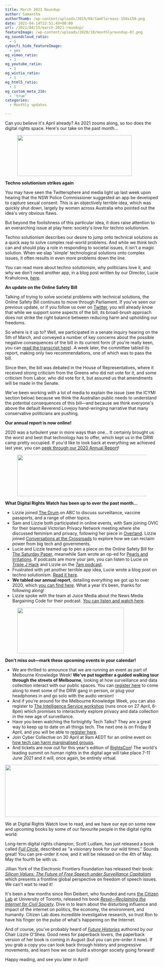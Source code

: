 ```yaml
---
title: March 2021 Roundup
author: Samantha
authorThumb: /wp-content/uploads/2019/08/SamFloreani-150x150.png
date: 2021-04-14T22:51:49+00:00
url: /2021/04/15/march-2021-roundup/
featureImage: /wp-content/uploads/2020/10/monthlyroundup-07.png
eg_soundcloud_ratio:
  - 1
cybocfi_hide_featureImage:
  - yes
eg_vimeo_ratio:
  - 1
eg_youtube_ratio:
  - 1
eg_wistia_ratio:
  - 1
eg_html5_ratio:
  - 1
eg_custom_meta_216:
  - 'true'
categories:
  - Monthly updates

---
```

Can you believe it's April already? As 2021 zooms along, so too does the digital rights space. Here's our take on the past month&#8230;

<div class="wp-block-image">
  <figure class="aligncenter size-large is-resized"><img loading="lazy" decoding="async" src="/wp-content/uploads/2020/10/Email_headers_highres-04-1-1024x366.png" alt="" class="wp-image-7494" width="375" height="134" srcset="/wp-content/uploads/2020/10/Email_headers_highres-04-1-1024x366.png 1024w, /wp-content/uploads/2020/10/Email_headers_highres-04-1-300x107.png 300w, /wp-content/uploads/2020/10/Email_headers_highres-04-1-768x275.png 768w, /wp-content/uploads/2020/10/Email_headers_highres-04-1.png 1168w" sizes="(max-width: 375px) 100vw, 375px" /></figure>
</div>

**Techno solutionism strikes again**

You may have seen the Twittersphere and media light up last week upon hearing that the NSW Police Commissioner suggested an app be developed to capture sexual consent. This is an objectively terrible idea, which was quickly shut down, largely by women across Australia who pointed out the idea's very obvious flaws.

But beyond the foolishness of this particular idea, it does raise attention to an overarching issue at play here: society's love for techno solutionism.

Techno solutionism describes our desire to jump onto technical solutions as a quick way to solve complex real-world problems. And while we think tech can and should play a role in responding to societal issues, it isn't a magic solution. When we slap 'simple' technological solutions onto complex issues, it often results in even more problems down the line.

You can read more about techno solutionism, why politicians love it, and why we don't need another app, in a blog post written by our Director, Lucie Krahulcova, [here][1].

**An update on the Online Safety Bill**

Talking of trying to solve societal problems with technical solutions, the Online Safety Bill continues to move through Parliament. If you've seen our previous update, or if you follow us over on [Twitter][2], you will already know that while we support some aspects of the bill, its broad-brush approach does not strike the right balance between reducing harm and upholding our freedoms.

So where is it up to? Well, we participated in a senate inquiry hearing on the 5th of March, and conveyed a number of key concerns about the possible negative consequences of the bill in its current form (if you're really keen, you can [read the transcript here][3]). A week later, the committee tabled its report, making only two recommendations, one of which was to pass the bill.

Since then, the bill was debated in the House of Representatives, where it received strong criticism from the Greens who did not vote for it, and some criticism from Labor, who did vote for it, but assured us that amendments will be made in the Senate.

We've been working with a lot of media to explain the issue (see the ICYMI section below) because we think the Australian public needs to understand the potential consequences of this bill—and because we think everyone's above the default Reverend Lovejoy hand-wringing narrative that many conservative politicians are pushing.

**Our annual report is now online!**

2020 was a turbulent year in more ways than one&#8230; It certainly brought us the worst and best that technology has to offer, which kept us in the DRW camp pretty occupied. If you'd like to look back at everything we achieved last year, you can [peek through our 2020 Annual Report][4]!

<div class="wp-block-image">
  <figure class="aligncenter size-large is-resized"><img loading="lazy" decoding="async" src="/wp-content/uploads/2020/10/Email_headers_highres-01-1024x310.png" alt="" class="wp-image-7296" width="449" height="136" srcset="/wp-content/uploads/2020/10/Email_headers_highres-01-1024x310.png 1024w, /wp-content/uploads/2020/10/Email_headers_highres-01-300x91.png 300w, /wp-content/uploads/2020/10/Email_headers_highres-01-768x233.png 768w, /wp-content/uploads/2020/10/Email_headers_highres-01.png 1376w" sizes="(max-width: 449px) 100vw, 449px" /></figure>
</div>

**What Digital Rights Watch has been up to over the past month&#8230;**

  * Lizzie joined [The Drum][5] on ABC to discuss surveillance, vaccine passports, and a range of other topics.
  * Sam and Lizzie both participated in online events, with Sam joining OVIC for their biannual Victorian Privacy Network meeting where she discussed feminism and privacy, following her piece in [Overland][6]. Lizzie joined [Conversations at the Crossroads][7] to explore how we can reclaim power from big tech and governments.
  * Lucie and Lizzie teamed up to pen a piece on the Online Safety Bill for [The Saturday Paper][8], meanwhile Sam wrote an op-ed for [Pearls and Irritations][9]. If podcasts are more your jam, you can listen to Lucie on [Triple J Hack][10] and Lizzie on the [7am podcast][11].
  * Frustrated with yet another terrible app idea, Lucie wrote a blog post on techno solutionism. [Read it here][12].
  * **We tabled our annual report**, detailing everything we got up to over 2020, which [you can find here][13]. What a year it&#8217;s been, thanks for following along!
  * Lizzie spoke with the team at Juice Media about the News Media Bargaining Code for their podcast. [You can listen and watch here][14].

<div class="wp-block-image">
  <figure class="aligncenter size-large is-resized"><img loading="lazy" decoding="async" src="/wp-content/uploads/2020/09/Email_headers_highres-06-1024x342.png" alt="" class="wp-image-7275" width="349" height="150" /></figure>
</div>

**Don't miss out—mark these upcoming events in your calendar!**

  * We are thrilled to announce that we are running an event as part of Melbourne Knowledge Week! **We've put together a guided walking tour through the streets of Melbourne**, looking at how surveillance and data collection interact with our public spaces. You can [register here][15] to come along to meet some of the DRW gang in person, or plug your headphones in and go solo with the audio version!
  * And if you're around for the Melbourne Knowledge Week, you can also register to [The Intelligence Service workshop][16] (runs once on 27 April, 6-8pm) which promises to interactively explore privacy and data collection in the new age of surveillance.
  * Have you been watching the fortnightly Tech Talks? They are a great way to keep up to date on all things tech. The next one is on Friday 9 April, and you will be able to [register here][17].
  * Join Cyber Collective on 30 April at 9am AEDT for an online event on [how tech can harm marginalised groups][18].
  * And tickets are now out for this year's edition of [RightsCon][19]! The world's leading summit on human rights in the digital age will take place 7-11 June 2021 and it will, once again, be entirely virtual.<figure class="wp-block-image size-large">

<img loading="lazy" decoding="async" width="1024" height="171" src="/wp-content/uploads/2020/09/Email_headers_highres-02-1024x171.png" alt="" class="wp-image-7271" srcset="/wp-content/uploads/2020/09/Email_headers_highres-02-1024x171.png 1024w, /wp-content/uploads/2020/09/Email_headers_highres-02-300x50.png 300w, /wp-content/uploads/2020/09/Email_headers_highres-02-768x128.png 768w, /wp-content/uploads/2020/09/Email_headers_highres-02-1536x256.png 1536w, /wp-content/uploads/2020/09/Email_headers_highres-02-2048x342.png 2048w" sizes="(max-width: 1024px) 100vw, 1024px" /> </figure>

We at Digital Rights Watch love to read, and we have our eye on some new and upcoming books by some of our favourite people in the digital rights world:

Long-term digital rights champion, Scott Ludlam, has just released a book called [_Full Circle_][20], described as "a visionary book for our wild times." Sounds great! You can pre-order it now, and it will be released on the 4th of May. May the fourth be with us.

Jillian York of the Electronic Frontiers Foundation has released their book: [_Silicon Values: The Future of Free Speech under Surveillance Capitalism_][21] which presents a frontline global perspective on freedom of speech issues. We can't wait to read it!

It's been a few months since Ron Deibert, who founded and runs [the Citizen Lab][22] at University of Toronto, released his book [_Reset_—_Reclaiming the Internet for Civil Society_][23]. Dive in to learn about the disturbing influence and impact of the internet on politics, the economy, the environment, and humanity. Citizen Lab does incredible investigative research, so trust Ron to have his finger on the pulse of what's happening on the Internet.


And of course, you've probably heard of [_Future Histories_][24] authored by our Chair Lizzie O'Shea. Good news for paperback lovers, the paperback version of her book is coming in August (but you can pre-order it now). If you grab a copy you can look back through history and progressive movements, and learn how we can build a stronger society going forward!

Happy reading, and see you later in April!

 [1]: https://u1584542.ct.sendgrid.net/ss/c/CMxF4nARlf6wAFa1PSfv0mmZ9RIuK0LyVv5J0Wo3jtKeOmcqC_L1jLYRjAml23jdyeCtGZsX6zqvxsRVMMTLgzNdJn1AsT0ji6Jm6Y6DG-kpWfraEuNh1hRAmY9iZysATm94Az2Jk-wQTMphzESUOeAXFGBgQ2I8WoqcWo3OfHywsYauZRObYbAHKzfYxLCuV6oE2RNAp6ZOEC0nFliEVzTVO1v4RovUw6_PUsDw5uZc4v7EEeeEFirRaI1QN0fE9SeYSeVhqC7N1F994moBWoqCI1bCe3C5G_yb5pDyjPSizRBHmInq42IiRf_wStNjzq0jXkwLRh4XGRNL3oP0-wvy8jP3eipv9yaMVD2f7Cw/3at/Yo2VBgBPTmeltAZj1p0EuQ/h0/0kaSdGCb5CR0MA4gcYaFQ4atVfoEz87wxQ9EU4hcK8c
 [2]: https://u1584542.ct.sendgrid.net/ss/c/dSCQfi9FLISmU3ZE3bfPhlSBN6XYeCKzaLLHWVkJ-A_46oQk_8HR5TWIaTK3vleMLimgwrSmYLL8jf3gg9aXOTrWWqFSVqMZeeMrX0IrX_aKVMagmyaYGdb04_LvWF8CcRg05KIo5dWNLP0dXJdJUEQSiAhvPBOqfaDH6oGW-UwCZL9lrF0MxPOCdQricdfngsXUIcs2pkfVTpOj13d85w-YpvrIXqF5iJvhIVUHdI-xCSkQmgjM8XXS8-nzwFhVqrGNorFxDq-w-xinT1jwE8b6FLdLznicUiXlcdfPwQI/3at/Yo2VBgBPTmeltAZj1p0EuQ/h1/gB0HPgrJL49RU8wP0VGJUw4UbdaUZqinwIjKUl_bKYc
 [3]: https://u1584542.ct.sendgrid.net/ss/c/1XQbiUZqIgkFRQxQopJGKWI2-Adn0jJHKHfA1c9Eihu2GA7jKcEkvYE3rLIElB8aVrvtJvdhzo3ER3bW-NBB-9_lyWnAHlfL3A8yFrOFpAn7LWMrw1qzwwVxqCOEqbvoyy3JtlldN8dTicypHB20yXl9lu_nrsp9hnn-WR-FYWgxDstXM9e5eR6p-tf5Jk54sbPc5LVtADM4b5qJgg1CyQyM8X8dqSZjc7ysYS1nCtMybD-yg1qy-Y6JyEyhgbAEL_ZWBkIsaWBTnOKXovMCxAohttbGyGIp4xhjKONbPqai0kxHA0jL8kVVjzv7Sr4Q8EvC1tgQJLuDvmjtrPkxdy6wEJUyzWj0dB8LzuzLVro/3at/Yo2VBgBPTmeltAZj1p0EuQ/h2/2as0goW7s7R2BE5q0q5Rrcf84YdzRzs_Z_NcSekz2vI
 [4]: https://u1584542.ct.sendgrid.net/ss/c/AmCPGAa5TKCV0Ya3nRaidLj-E38ivNX1IxXECBaIAIBnfl3P693KHmdSgMw1M2G-atIySv9WIr8kn-FtiyTRrvCtwiUH73NZXE7qyElrsAIg5LqgDAbeygypBQiARmh1OPtySw44LcgbarC4w1eEExb4-4RIJjS5vhUN7mDKjlZlNu_3jCmbKzXiaDCjtamD2Iq0QPjgPhoWx_BgfLnoE5ijwK-UCXZv4m6tMUPI6Mxmi8T0HttpqwNFzEW2OFoL1SdLuNxaC37WWhaKyOjC1gqqOBWD9RddiZGAvjnztiIqOjlONUFQftf0XidFcpZ0fa7C4-xphacZYdOSJ1fxNWfLZAbs4zUxDAfnNev8bLE/3at/Yo2VBgBPTmeltAZj1p0EuQ/h3/VBxaR7k2kr7GCiIKAgAt3OaAo0cb5vMuADnRtR86W6E
 [5]: https://u1584542.ct.sendgrid.net/ss/c/atcYNHk4Eh2YdGnwBh-YDGIGJRYXbFhwDBC3dDNR_uq1mvtEFQyeNW3vnrZvaY37AHgGSk-qKOKNNZZKtNEwOcBbat14EvgjwkQXKz9mFqFstprJ9faptTH5hWqLWZDCS3bjpqcj_IsnESEh35WWS_zzXxQFkgYdPg-UEQWZPnsf-VgHdGEhX2aq8J1TK_GEf5jwkKiQ3YR0UIQsMGk1k-ItD8e9nmbC9xkfwLGbLrKWrJ_7FsOMefQGRvrCJ5kKDU7dsHtqLEKaSCDwwPNukcpvcSHQTnih32bJh0jNPBRoRTYVP7TqGurxQtzZUuE-GzDVnGW81jjeW1Dk6S0XCI4FAcQ-jgJUmuFrAh-Akxg/3at/Yo2VBgBPTmeltAZj1p0EuQ/h4/GU3uF_iGibxReHR-yS2pmKXrmWgJuEN4kU6fpIGJmhw
 [6]: https://u1584542.ct.sendgrid.net/ss/c/BqA3LhzOFl92KwaVoz69N0qR3BWkZXYkjMRYGJoSlachYipE7PqTPfOdSg3b1kSSDI8gs9l9LiibEFTNjEbrRMPmodymNSbgjh7hUUJflbfmVz4ocXBR6jTUxt2_sR1yzHfi9cg1A0go3FrU5FgALGXLkIFQ8ZFCiAIA5TmInIbgc4qleXWpx9FtIap_ucYmow0eJsrgAoVQvFU5XxGqI3cQU_jy_0K9ZGxY9pf0d1-JNlqcn6lQEW8QOv5HR1eLZIMNoMEdf1PmRpCxRf5sMl0dg-2WzSBKsl3v4hCwi_XbekSH-Hu93DUM7QiEPWpsUe6iIwdIXSEX_1K8qxXREIjQeOVBc_hcFWDpIjv_Sv0/3at/Yo2VBgBPTmeltAZj1p0EuQ/h5/eAKIUa67jEQae0_CWSP6yI8gBEpwl4BuKAPIu-AtZlY
 [7]: https://u1584542.ct.sendgrid.net/ss/c/Mqag7sW8TIW-nixyBdulQgjUm_5PscMyR9EQ-7hw10-seuvNFuf9rWz7BkjnnHjbxpaulTWyhnJNKsYOrHVunOzdtudliuO5rxlQO4jAAPw4uW-ci7fT0lMsCb-cqOgGKBRuKnq2OOhh3T3mjvgv1XGxFtYkf1tPUWwMJoYfl2smkMWRorSlPHBHNvHwS03st8MkF9ipWCx-KLNRvldBe56aC2c5EqDsXUJxpgd-2dZpT2rQJFb7g29nZbQni3JloO2R75JyB60op3VPbIpTitiL_jiIm78HYvnCddVOJGvUgpgqybXIDqNz69hh5LQK/3at/Yo2VBgBPTmeltAZj1p0EuQ/h6/gyxC24E7DNlhAfACmkcCP3Nin3YqUra7Np33j5tF8w8
 [8]: https://u1584542.ct.sendgrid.net/ss/c/atcYNHk4Eh2YdGnwBh-YDBF5ArGB1LleEFdVHUJPr352estmmsiePkKyK1WgyfjZMtk05qeWq4hCnTOL9BD0MQp7dHmbw6YqFq8ISUxVZRWDJuLXLfYMMpfEryTzweb9hDAsbI9eBS_g7bKqK3XfwCVnAnmQ20GLAdwPRKier0L83uNImpsUrzkN73U2Y17ylhOo7yY0GEfdgbOd7mFgQHhpzcI_KGl138KRPrfEhs2WkjL3TQyXiHsTSv6fjrYTWjfK8k94cAnk2KuaVuWqNEAOoaIbFnMlka-mD2uZE3A1Cl1bEVuhr_9FhHPnJkBRbKy-q2cxZgRlVjwvi_vrC2q-bY7PEaiw6O3766HZ5URIb_oV5k_wGn_jZ73yve3NgSd04MQmsPOBMggaraUAcRqSQx0witVxVeAToaY9bPI/3at/Yo2VBgBPTmeltAZj1p0EuQ/h7/1AzF2ulcfxp_gtOs9UN8uLN0CgEkQPTiT1VNUwkKd1I
 [9]: https://u1584542.ct.sendgrid.net/ss/c/KTqGVTU95m3XYkCVwdzD9dgQnjriGivCzbvJ9AL9jYTn7huY7giHEWUbTd41CosnaezrdgjK73JFqmHYBk3833Jej_be2FnQtuVVf9rq4cvTYd8BAMrfbMFAsxysWZ_1YmPji01tCBMJaLNKYrrrIYYvuP0_EAJrrjhj8eTFfjzgw0VVkGz_MYhPMk3-u9wFU4ZRmet3i-4fP3z-esFAlpU07AlxoJ8FzH9SlaMfV43ZcELk271gxEFEXiYMxDqx7yhVIk5wM80U_kVXUAKiMENS0RjrI2hNv-nzeSAZrs6HZR9j8U1QVWlKUUc6ESver7c4N0g3GD2Xw_zhL0zZPhtwVO08p_7EWqhiOYRZ8tdfXpjkK4Iq9mXL_ZRuu1U6/3at/Yo2VBgBPTmeltAZj1p0EuQ/h8/LuFaA-PV8moNblRGHcLw5zQVSaRxngtp-cCuTVhkIJA
 [10]: https://u1584542.ct.sendgrid.net/ss/c/atcYNHk4Eh2YdGnwBh-YDMuin2L9HjnFmdZnIG_LH-2igPtH1S3sDGGtIukoblkzoxUac2unta-ynJ38_NUK3MtZ-CRt30lD4Z2k6Skmz0DIwAMwv34NhoMscS1jQ5VlGNgzo2dvx6eJ6KPuAnpcwHMPkS9vJ6vz2WhdCF1XAKJOaspwb4tmEk3HQTVoCwTzcOZ7XEHpDn3bocLCXaVRM0tkigflm07UkwgEc6k1mbZSBdoqccl8cc6TQd4rz2j8SMPqfXEtiUHgOxBqlpaGXUm5tGv9V51_hpWazop4nql8Xh43Rq_dcKc3rFbgo7oA8KOKeQtwNoNcKZLoWXt11WO3OF8U1uzsLqCgpeF07jQ/3at/Yo2VBgBPTmeltAZj1p0EuQ/h9/WfGyvCUyYt8eZxjxvQ9a2AhOiyvJxiRyHYT5ihTVkUw
 [11]: https://u1584542.ct.sendgrid.net/ss/c/8HToISgnFTOc8o1RQ8FP1-Q4EemwaauzfRPiOyO_nIq9La-o_JXIWkoENlZBqShV5iyhhrLtJuClx7N4thVX5PTqeWP9m2d4BgmHkkIkgw_HAlosQzYwbH2J2yEhAorFy6ZJ5c4NAExXKW9a7wQbpsjx4VLxvcQR3SwrJW63LcaV7VYInn6TwQA5Gq_41yx_g-P0Mp9oCuLp2_1bDI7NZTLmKMM_XZv3C0RuqLinYfsyVxUzHFZgJap5hamtZWZHpLrPLb9Q8aKVN6dqV17Wqswl91GrTUJQ4xyh2Sb6mkBpuSYpweXXR4iC7BzTtEj806CY5PHv4UDYfjhVyrk0XGIGadQWvn3pGDxgIHTKCOReBdmb_uqi4WsvSY7G-HjB/3at/Yo2VBgBPTmeltAZj1p0EuQ/h10/Ov6bklDvKR6RptGiMcvBN9lGxyyJnUPdDcNd8wvrHk4
 [12]: https://u1584542.ct.sendgrid.net/ss/c/CMxF4nARlf6wAFa1PSfv0mmZ9RIuK0LyVv5J0Wo3jtKeOmcqC_L1jLYRjAml23jdyeCtGZsX6zqvxsRVMMTLgzNdJn1AsT0ji6Jm6Y6DG-mhZoX3AzKnMoggp0gh0jBENvNPTSyJAHCAW-jtOaNYLx5LjNlxue4IiM_dx8VDptwRlZ_iE96lYnQ8UtgbJgI3bPpDSoHDnha5ESVzAktvcHD58h0Hzo9xCm_WsGNOznOtL-eNlQiisZN-NpEJRZQVk1edDnCbgYRoJwdvwgJT06qAf3pXrLHqI3Op9T9Gj_UsNoKFAEm1XhwOihX3WnPBI-4Jyvh0PvndrEUM1xrRcd5qI0EgWiAnLRQ1AH8pDWM/3at/Yo2VBgBPTmeltAZj1p0EuQ/h11/pgxxYXDT_cja33pEAd0V5Js2ORkxM9KdqlLiIfKZ65U
 [13]: https://u1584542.ct.sendgrid.net/ss/c/CMxF4nARlf6wAFa1PSfv0mmZ9RIuK0LyVv5J0Wo3jtIS12vsAfWzi3vjJ8FNsfEJaw_zluqCnrILtcZACFhVa9fcUdgIwN5iMpJxZ64E6gJSBFZa61zO5maFsk3-yBPA1iYkxJwKUVpiQFGFHFdcHVUgStdqyD-3P7VL7a8JmANJ5Xk4qlx1qZQkmJbM7TXO64IMUyzHUItQrXJEuUBoszsVXjU_WvstCKlqCB8YkYqwbTeKBGe4a4H9z3bW6D65ScQ-jhgdN5Z6KRkcu8DLumSt2vJKdsmLOnRiV8mWBrlcSTHY4RhIzwoDJ9OuQ-1ueDxfCv3UChsRjcRvn9qce0TgCMy2kQacHmveYbimLJA/3at/Yo2VBgBPTmeltAZj1p0EuQ/h12/Nw82WjLqAclTj8zGnmdY6dJUTSkH2bFqgC2sxGrrGoI
 [14]: https://u1584542.ct.sendgrid.net/ss/c/atcYNHk4Eh2YdGnwBh-YDOJPR4Z5lDybbWIPhQSOR8Gx36ya4bYc2XGeA_Qgs7p6VvAHuWmGCYH4St1T58dvYI6JxpioGTsOVXSpTEL4pN9i-f62WoMEVEY51QBNbbDbNrlu1q9uBRhTPQqDVxX3h5ESkXx-H2dIEkr-coBiad2xFSU3W6JC76mapAUc-1GO8FAuqhc1MKCgLXuWeEUsyqde2fgK8RplVHz3Um9_IiWJHPr4Pdwa2vOvq8yC_1f5qRU1HCGeRVmjfDSrnmvN644y8-0c9rAFsyq2Q7HLFtqlXzLNiNTqsgjTyiL5vNObTD3QFVKEIcm9HCqh4DPxvNmZzBG_m6A-jMAA4exHMfE_jXg-DNnUs2SXr7Tlsivk/3at/Yo2VBgBPTmeltAZj1p0EuQ/h13/cNyH22W5hKFpRTcSLTTx4pjuyBthNtfq75pdZ0f9x0k
 [15]: https://u1584542.ct.sendgrid.net/ss/c/tTBUZwcBH_2q13Ow12s-ja-w0n3-8VTO6ITEpXxX2M6a2CuM1jEd2kaitJMJKyAu3O4bp7u7gGkM0qQ79s8yKizE29kkUJc2M8UvA0obtL6zHmpaFWdGGwvYTYRy0r5WeJJ8Q2m-lUkDYHXQCpvJXOo_0T899HT3BbRO6jjTSdlX5M6SrzSKNlmOnok9SpIk8HJX2UKwhDYPofkQBIoht5JQNNmmOSBys7b23Xyi6OQ6PONdeAsK362MCauSfp2VWROIL3w18r7oG690rQJ5jOWClBj_0Tok6PmwwVaMSxfJxfUBeBHuvlOjsaQQ_SPnX2JXuDQJzFNx7pdUxDGxKA/3at/Yo2VBgBPTmeltAZj1p0EuQ/h14/IaN4aYoSZOKMg9Zu9mT_JbrGMG-CFWnKMWgIIizMF5Q
 [16]: https://u1584542.ct.sendgrid.net/ss/c/tTBUZwcBH_2q13Ow12s-ja-w0n3-8VTO6ITEpXxX2M7UCS7NipxmwSH4vhM9lNAQQIm1HIPg_Uzf3xb_MXv3DBh_2qiIeWcaDTZRxhDTFOH_T-friVf6RaD-kVXo0XNO3qUiJdjW2bA3fAn-Z0FGw4TZBrO01UJ_o3a7ByGosbpHZxVe3kzeTxgRjFsec-X0JUNjI1Xt8-yHAYem6E6DV-Y7otLYc6PpGqpkgAgiqdiG8TRB-IjOMgR_Vm1B0ecsOBLQFRiyamyXuNQ-hcdzyBTkoqhMFzZl99b9KASr_FEaUkWSfSPcnXN9oFHNKGvWq27pWiW9GX4Kl-fMxK6OjGw8cTtJMCUoONs52LjKNN0/3at/Yo2VBgBPTmeltAZj1p0EuQ/h15/mZ5NvwTs6wvHN2yb_ynDM6xKjH-G5O5cGKUJ3QlKhKc
 [17]: https://u1584542.ct.sendgrid.net/ss/c/P8Elou2Rvc0qoMPEUZrMXQOdkwYPfWp1lSbdBGL8OQkZBIAwRpAMXO0VP8S7qG9ng-TsyiiweV1ZdBKnpIJ3u3gBg3xgVjwucAdhT5nMUo85tVeN6kdtEkb1jlwTA-plTecjugVSXngs_QU59Bku7N5r4bWwOgq7X65YClbPTDb1mCL9dXI-5-wxzxFR_xwwdTK2MkDiFv1Eou0SioPi1dCANeyGlgOMo5ivHqXUCqJG-0RxNoRie7di-ViETkHOJsEwEYk9ZltInvv9Pw8K2R33uUM20fbNakZopC0MTV_gLY9n9J5PKBeh79vP-gMDxXomJo7m1HredEiEgP8I2Q/3at/Yo2VBgBPTmeltAZj1p0EuQ/h16/ms-Rp_ZJ5OvPZ3rFwLK7ldLYQlyzDc5b3zXAg2ogawo
 [18]: https://u1584542.ct.sendgrid.net/ss/c/atcYNHk4Eh2YdGnwBh-YDFUMrsAHGKPNQSwNFtgiwh_HmNSqYLkV3EIMPfyEXfrL8bSW3OaOyviXuheFFSN8la3w8sLtyn0LTcnelgGHsdatYLWIr1MYN3zwU6ZHYOl_Ppcibe4adDEyDU9Ooi-Fb75s6SSE5IqSUV5iYyDm5Q38vtT59-SDtTfILkp3Zg7l_Jk6WhcuYFvZJK-bOB2aaKAMV8BLzUYgcIqD05KgSBRxdpcQW99rpTU0tYLytBHHPgt3xcH8qtt8ZLtc9RDYyMSzYy9MlCG53b-FSKwxxo78YiJJL6kPtx1MOEs2P7qjalf1Pi-6_1qymcGQ9T6H3UelCZL3QSF8n8CpAN-0ABk/3at/Yo2VBgBPTmeltAZj1p0EuQ/h17/afeYjwjrI9akxt8HBfwNTmQ49OlJMQDujATA0IOZLJ4
 [19]: https://u1584542.ct.sendgrid.net/ss/c/atcYNHk4Eh2YdGnwBh-YDPgdQRSupzitvY9iD4qNsMJ1dBQjuydgoXR_Iy84E1jbrCHiqdRFpQkVVBxOaZObud_UUXkUWNC_rQoId7OyosfgK35tM14MQbpMUE8MAAwSU2gY0FSElovzl2qhCIjKurmElXLiF6V6nIVILM9xypRu15FehRz4MJ-cG4z7cxRHwWgq-yq9Z8dL7KxKwbXn9uAM0M1TYoIfLe84b2OOZEtWtVI5hl4XWI6JxeaLXgyQrhdFVR7-frq1RtbpAD1U-HTgHz41PGzfG-3cyDlijzsV_4nvz74eVpXe-yxHYy3H/3at/Yo2VBgBPTmeltAZj1p0EuQ/h18/-m8mSkGXXKF_D0_EfWbTzwoHP7ZaPBEFKngsZU7tmJg
 [20]: https://u1584542.ct.sendgrid.net/ss/c/atcYNHk4Eh2YdGnwBh-YDIYOrLLfabDewWf3i08c7i4NhinriggE64MJO7NTN4X3ps581mrZJi0eYPpgeMEfFHSS-n8mlzaN1CCSk72GarHxDGD59R_29frP7XFvXA4frZdMWSO1gKKSyFN_-K13Uy5GQiYXVO4VKCaDe0-F1XygUSrwOET4WaJ8bKpk63vIC5C789uoTkfPaad6DdkVFXSAVbwJX9FJbPrRT393rqbTeHdejPjgtpNffuMbydWSms4u82Sy_XMdcV0K0ARPPxCRtci63VZCAthbfUZ5V0Ms9i0wU6MpEE0GkrQj4vTVWwu5pdg8NiCUiXS4OvetEQ/3at/Yo2VBgBPTmeltAZj1p0EuQ/h19/cJfVlkYFGAZfA0Jn3arD_e1pS0_Ilr6OzUFYjs4vhsw
 [21]: https://u1584542.ct.sendgrid.net/ss/c/KTqGVTU95m3XYkCVwdzD9Tl_hT49uGffEaPrVtJfX3M7UqqjuYMGQ-Dzlu3eX3uhCs92HOUCylM5HGuMZB-0avhKg8CLnysYpIcQfuwspzotaWK_5lbPqhll6ezGSay7qexcJH6GaMcdBL8rf6iAu_eiY6pZUYglBRra8qZOjrQYSOVR7zKvrym-OmuZ6esQxIPjgZJ2GbdF21h4tCnlUZQ4AvIC3IvLmLyqfHHuQCBcmit-rl704syYOP5DAwNULZkqwuChfwc7azLIVWiKGik5nbp1iAkSz8uQ9slK4rU/3at/Yo2VBgBPTmeltAZj1p0EuQ/h20/RNl9jQkf31t1Y5okLkQkBhGg8rNQ_r5KpdQN8FHwIUg
 [22]: https://u1584542.ct.sendgrid.net/ss/c/Mqag7sW8TIW-nixyBdulQhJ8Yij31RfaAEJOYbURoP67G2WZ-azXX8_Fpj6A14FYG4GJGCGbtNcpPkiG999xli9Kkg7c7P-TzBT6v_aOikVM1iynMcWxveSsGwN-22FlsA26Fqf3_l8coIAH5wOzOk__R64v_3ksC1Q40BwKfJ6ZUDh1AQYinFQSLs_xd7aJKyP6iRKJEAgPVSRr-syyq80AP0PGs_YQASmeaumhy_wxlS__uneIgnoUuW-jK-RnFia_lGmhYx9fjAk8p-lk2xaOJYq5WlbMyD5yUjQ8-Sc/3at/Yo2VBgBPTmeltAZj1p0EuQ/h21/-_gNUIs12tkNrn80nbnmypUKbqxTGPbJu_HX9a603v4
 [23]: https://u1584542.ct.sendgrid.net/ss/c/mw31GZsW-tYdpIw-ePlYv3Dk8R-J9MH9CjaIwFKmbthWxAwwNsNIFyHFZAxV2iAuz4nS4-RIMTKVwSqwzNRcGDm2lSRr9_liigQUttHjHX3jtI7J2VY8FvVMMZqXpov75CttIqLw0XnRrtDuA9HKd84tpDS-K_qjaMdOVB0qqov1vRNMig-9X8E2zovZlZDbQYwd0lAqMN80PGs-x3P4hDec5u1B7G-d3ST50-YVbzU7oXpO88yVMUa5iwKMrG4BLRQNUwjVJqiE1YsEgK0_jobmwhwVUGO1xFhgPwGrvH0X7R-DzCV8xGNRmVYiJWYy/3at/Yo2VBgBPTmeltAZj1p0EuQ/h22/qwEnjDzvVjugcE9smBIUva5DiaHJ74mfVWSmap9W97U
 [24]: https://u1584542.ct.sendgrid.net/ss/c/atcYNHk4Eh2YdGnwBh-YDC60H-Mii0G5GCugAvmE8iTcdfcndOeHh9rXRLUaYo3d3j4f-zQVAPoHrjUz9icufiONqex0AUsxsaZFdJW3R3wJGY98kCClR-O6SWMQh0AybpSK_t7f2He6BFbccOr0YC2p0mSoQLbBGxSoXsCbdL4QksB4t1oxYK_ooyDBgCeOC5exYjLlATnWf0gLuqKO6IDiFZ5QR0M_DFHtnnaAV1iVi1pkTa04ENF7HYMz4t1XOvktfmHKu2ITpNyF2BIAGHjCY574hLsDl0TwGz5G1NuFGZ9kQBB5xz8Mx15PQ84aXTpjlaUmLc6lPK4dA7JgVQ/3at/Yo2VBgBPTmeltAZj1p0EuQ/h23/xO1od1MMqy_l40ms7aiT9cBOOBgpIHr3VXTr-DGFWiM
